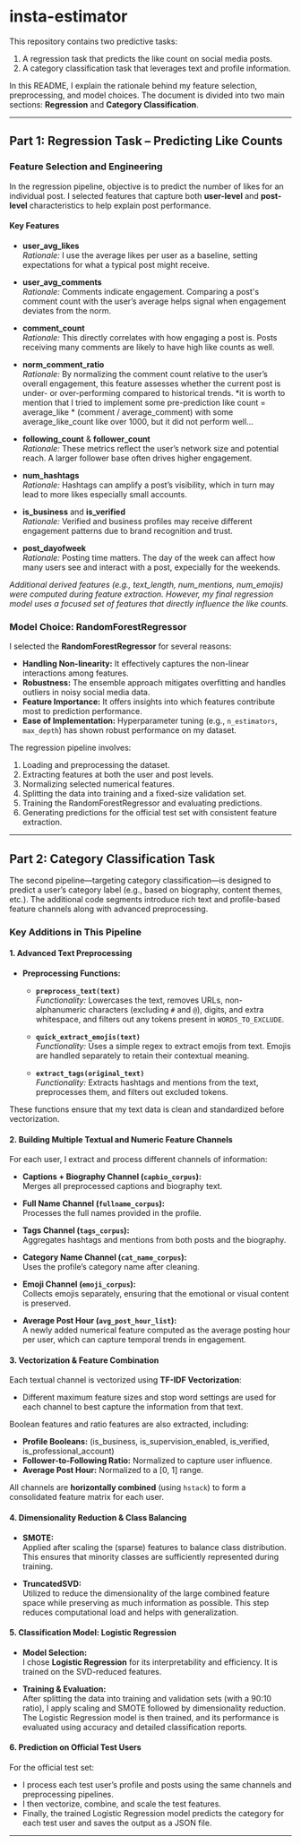 # insta-estimator

This repository contains two predictive tasks:
1. A regression task that predicts the like count on social media posts.
2. A category classification task that leverages text and profile information.

In this README, I explain the rationale behind my feature selection, preprocessing, and model choices. The document is divided into two main sections: **Regression** and **Category Classification**.

---

## Part 1: Regression Task – Predicting Like Counts

### Feature Selection and Engineering

In the regression pipeline, objective is to predict the number of likes for an individual post. I selected features that capture both **user-level** and **post-level** characteristics to help explain post performance.

#### Key Features

- **user_avg_likes**  
  *Rationale:* I use the average likes per user as a baseline, setting expectations for what a typical post might receive.

- **user_avg_comments**  
  *Rationale:* Comments indicate engagement. Comparing a post's comment count with the user’s average helps signal when engagement deviates from the norm.

- **comment_count**  
  *Rationale:* This directly correlates with how engaging a post is. Posts receiving many comments are likely to have high like counts as well.
  
- **norm_comment_ratio**  
  *Rationale:* By normalizing the comment count relative to the user’s overall engagement, this feature assesses whether the current post is under- or over-performing compared to historical trends.
  *it is worth to mention that I tried to implement some pre-prediction like count = average_like * (comment / average_comment) with some average_like_count like over 1000, but it did not perform well...
- **following_count** & **follower_count**  
  *Rationale:* These metrics reflect the user’s network size and potential reach. A larger follower base often drives higher engagement.

- **num_hashtags**  
  *Rationale:* Hashtags can amplify a post’s visibility, which in turn may lead to more likes especially small accounts.

- **is_business** and **is_verified**  
  *Rationale:* Verified and business profiles may receive different engagement patterns due to brand recognition and trust.

- **post_dayofweek**  
  *Rationale:* Posting time matters. The day of the week can affect how many users see and interact with a post, expecially for the weekends.

*Additional derived features (e.g., text_length, num_mentions, num_emojis) were computed during feature extraction. However, my final regression model uses a focused set of features that directly influence the like counts.*

### Model Choice: RandomForestRegressor

I selected the **RandomForestRegressor** for several reasons:
- **Handling Non-linearity:** It effectively captures the non-linear interactions among features.
- **Robustness:** The ensemble approach mitigates overfitting and handles outliers in noisy social media data.
- **Feature Importance:** It offers insights into which features contribute most to prediction performance.
- **Ease of Implementation:** Hyperparameter tuning (e.g., `n_estimators`, `max_depth`) has shown robust performance on my dataset.

The regression pipeline involves:
1. Loading and preprocessing the dataset.
2. Extracting features at both the user and post levels.
3. Normalizing selected numerical features.
4. Splitting the data into training and a fixed-size validation set.
5. Training the RandomForestRegressor and evaluating predictions.
6. Generating predictions for the official test set with consistent feature extraction.

---

## Part 2: Category Classification Task

The second pipeline—targeting category classification—is designed to predict a user’s category label (e.g., based on biography, content themes, etc.). The additional code segments introduce rich text and profile-based feature channels along with advanced preprocessing.

### Key Additions in This Pipeline

#### 1. Advanced Text Preprocessing


- **Preprocessing Functions:**
  - **`preprocess_text(text)`**  
    *Functionality:* Lowercases the text, removes URLs, non-alphanumeric characters (excluding `#` and `@`), digits, and extra whitespace, and filters out any tokens present in `WORDS_TO_EXCLUDE`.
  
  - **`quick_extract_emojis(text)`**  
    *Functionality:* Uses a simple regex to extract emojis from text. Emojis are handled separately to retain their contextual meaning.
  
  - **`extract_tags(original_text)`**  
    *Functionality:* Extracts hashtags and mentions from the text, preprocesses them, and filters out excluded tokens.

These functions ensure that my text data is clean and standardized before vectorization.

#### 2. Building Multiple Textual and Numeric Feature Channels

For each user, I extract and process different channels of information:

- **Captions + Biography Channel (`capbio_corpus`):**  
  Merges all preprocessed captions and biography text.

- **Full Name Channel (`fullname_corpus`):**  
  Processes the full names provided in the profile.

- **Tags Channel (`tags_corpus`):**  
  Aggregates hashtags and mentions from both posts and the biography.

- **Category Name Channel (`cat_name_corpus`):**  
  Uses the profile’s category name after cleaning.

- **Emoji Channel (`emoji_corpus`):**  
  Collects emojis separately, ensuring that the emotional or visual content is preserved.

- **Average Post Hour (`avg_post_hour_list`):**  
  A newly added numerical feature computed as the average posting hour per user, which can capture temporal trends in engagement.

#### 3. Vectorization & Feature Combination

Each textual channel is vectorized using **TF-IDF Vectorization**:
- Different maximum feature sizes and stop word settings are used for each channel to best capture the information from that text.
  
Boolean features and ratio features are also extracted, including:
- **Profile Booleans:** (is_business, is_supervision_enabled, is_verified, is_professional_account)
- **Follower-to-Following Ratio:** Normalized to capture user influence.
- **Average Post Hour:** Normalized to a [0, 1] range.

All channels are **horizontally combined** (using `hstack`) to form a consolidated feature matrix for each user.

#### 4. Dimensionality Reduction & Class Balancing

- **SMOTE:**  
  Applied after scaling the (sparse) features to balance class distribution. This ensures that minority classes are sufficiently represented during training.

- **TruncatedSVD:**  
  Utilized to reduce the dimensionality of the large combined feature space while preserving as much information as possible. This step reduces computational load and helps with generalization.

#### 5. Classification Model: Logistic Regression

- **Model Selection:**  
  I chose **Logistic Regression** for its interpretability and efficiency. It is trained on the SVD-reduced features.

- **Training & Evaluation:**  
  After splitting the data into training and validation sets (with a 90:10 ratio), I apply scaling and SMOTE followed by dimensionality reduction. The Logistic Regression model is then trained, and its performance is evaluated using accuracy and detailed classification reports.

#### 6. Prediction on Official Test Users

For the official test set:
- I process each test user’s profile and posts using the same channels and preprocessing pipelines.
- I then vectorize, combine, and scale the test features.
- Finally, the trained Logistic Regression model predicts the category for each test user and saves the output as a JSON file.

---


